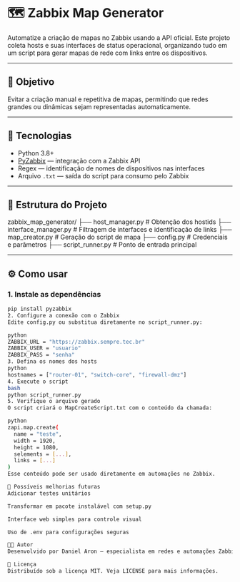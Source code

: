 # 🗺️ Zabbix Map Generator

Automatize a criação de mapas no Zabbix usando a API oficial. Este projeto coleta hosts e suas interfaces de status operacional, organizando tudo em um script para gerar mapas de rede com links entre os dispositivos.

---

## 🚀 Objetivo

Evitar a criação manual e repetitiva de mapas, permitindo que redes grandes ou dinâmicas sejam representadas automaticamente.

---

## 🧰 Tecnologias

- Python 3.8+
- [PyZabbix](https://pypi.org/project/pyzabbix/) — integração com a Zabbix API
- Regex — identificação de nomes de dispositivos nas interfaces
- Arquivo `.txt` — saída do script para consumo pelo Zabbix

---

## 📁 Estrutura do Projeto

zabbix_map_generator/ ├── host_manager.py # Obtenção dos hostids ├── interface_manager.py # Filtragem de interfaces e identificação de links ├── map_creator.py # Geração do script de mapa ├── config.py # Credenciais e parâmetros ├── script_runner.py # Ponto de entrada principal


---

## ⚙️ Como usar

### 1. Instale as dependências

```bash
pip install pyzabbix
2. Configure a conexão com o Zabbix
Edite config.py ou substitua diretamente no script_runner.py:

python
ZABBIX_URL = "https://zabbix.sempre.tec.br"
ZABBIX_USER = "usuario"
ZABBIX_PASS = "senha"
3. Defina os nomes dos hosts
python
hostnames = ["router-01", "switch-core", "firewall-dmz"]
4. Execute o script
bash
python script_runner.py
5. Verifique o arquivo gerado
O script criará o MapCreateScript.txt com o conteúdo da chamada:

python
zapi.map.create(
  name = "teste",
  width = 1920,
  height = 1080,
  selements = [...],
  links = [...]
)
Esse conteúdo pode ser usado diretamente em automações no Zabbix.

🔮 Possíveis melhorias futuras
Adicionar testes unitários

Transformar em pacote instalável com setup.py

Interface web simples para controle visual

Uso de .env para configurações seguras

👨‍💻 Autor
Desenvolvido por Daniel Aron — especialista em redes e automações Zabbix.

📄 Licença
Distribuído sob a licença MIT. Veja LICENSE para mais informações.
